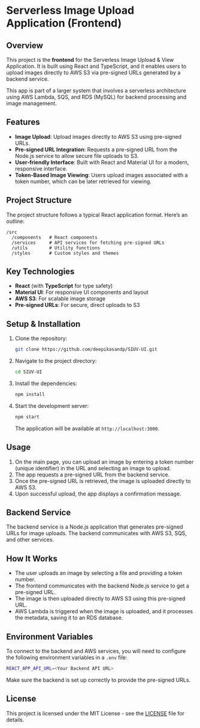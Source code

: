 # Serverless Image Upload Application (Frontend)

## Overview

This project is the **frontend** for the Serverless Image Upload & View Application. It is built using React and TypeScript, and it enables users to upload images directly to AWS S3 via pre-signed URLs generated by a backend service.

This app is part of a larger system that involves a serverless architecture using AWS Lambda, SQS, and RDS (MySQL) for backend processing and image management.

## Features

- **Image Upload**: Upload images directly to AWS S3 using pre-signed URLs.
- **Pre-signed URL Integration**: Requests a pre-signed URL from the Node.js service to allow secure file uploads to S3.
- **User-friendly Interface**: Built with React and Material UI for a modern, responsive interface.
- **Token-Based Image Viewing**: Users upload images associated with a token number, which can be later retrieved for viewing.

## Project Structure

The project structure follows a typical React application format. Here’s an outline:

```
/src
  /components   # React components
  /services     # API services for fetching pre-signed URLs
  /utils        # Utility functions
  /styles       # Custom styles and themes
```

## Key Technologies

- **React** (with **TypeScript** for type safety)
- **Material UI**: For responsive UI components and layout
- **AWS S3**: For scalable image storage
- **Pre-signed URLs**: For secure, direct uploads to S3

## Setup & Installation

1. Clone the repository:

   ```bash
   git clone https://github.com/deepikasandp/SIUV-UI.git
   ```

2. Navigate to the project directory:

   ```bash
   cd SIUV-UI
   ```

3. Install the dependencies:

   ```bash
   npm install
   ```

4. Start the development server:

   ```bash
   npm start
   ```

   The application will be available at `http://localhost:3000`.

## Usage

1. On the main page, you can upload an image by entering a token number (unique identifier) in the URL and selecting an image to upload.
2. The app requests a pre-signed URL from the backend service.
3. Once the pre-signed URL is retrieved, the image is uploaded directly to AWS S3.
4. Upon successful upload, the app displays a confirmation message.

## Backend Service

The backend service is a Node.js application that generates pre-signed URLs for image uploads. The backend communicates with AWS S3, SQS, and other services.

## How It Works

- The user uploads an image by selecting a file and providing a token number.
- The frontend communicates with the backend Node.js service to get a pre-signed URL.
- The image is then uploaded directly to AWS S3 using this pre-signed URL.
- AWS Lambda is triggered when the image is uploaded, and it processes the metadata, saving it to an RDS database.

## Environment Variables

To connect to the backend and AWS services, you will need to configure the following environment variables in a `.env` file:

```bash
REACT_APP_API_URL=<Your Backend API URL>
```

Make sure the backend is set up correctly to provide the pre-signed URLs.

## License

This project is licensed under the MIT License - see the [LICENSE](LICENSE) file for details.
